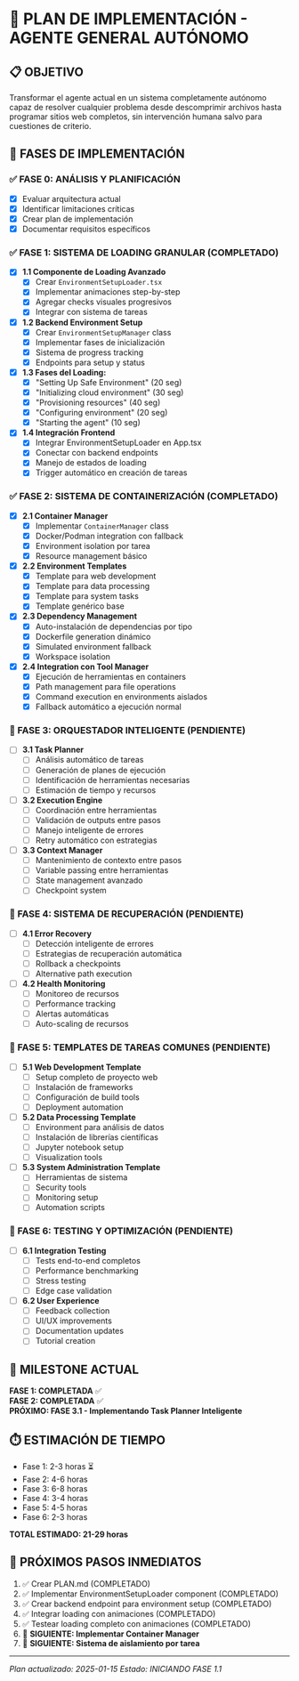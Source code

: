 # 🚀 PLAN DE IMPLEMENTACIÓN - AGENTE GENERAL AUTÓNOMO

## 📋 OBJETIVO
Transformar el agente actual en un sistema completamente autónomo capaz de resolver cualquier problema desde descomprimir archivos hasta programar sitios web completos, sin intervención humana salvo para cuestiones de criterio.

## 🎯 FASES DE IMPLEMENTACIÓN

### ✅ FASE 0: ANÁLISIS Y PLANIFICACIÓN
- [x] Evaluar arquitectura actual
- [x] Identificar limitaciones críticas
- [x] Crear plan de implementación
- [x] Documentar requisitos específicos

### ✅ FASE 1: SISTEMA DE LOADING GRANULAR (COMPLETADO)
- [x] **1.1 Componente de Loading Avanzado**
  - [x] Crear `EnvironmentSetupLoader.tsx`
  - [x] Implementar animaciones step-by-step
  - [x] Agregar checks visuales progresivos
  - [x] Integrar con sistema de tareas

- [x] **1.2 Backend Environment Setup**
  - [x] Crear `EnvironmentSetupManager` class
  - [x] Implementar fases de inicialización
  - [x] Sistema de progress tracking
  - [x] Endpoints para setup y status

- [x] **1.3 Fases del Loading:**
  - [x] "Setting Up Safe Environment" (20 seg)
  - [x] "Initializing cloud environment" (30 seg)
  - [x] "Provisioning resources" (40 seg)
  - [x] "Configuring environment" (20 seg)
  - [x] "Starting the agent" (10 seg)

- [x] **1.4 Integración Frontend**
  - [x] Integrar EnvironmentSetupLoader en App.tsx
  - [x] Conectar con backend endpoints
  - [x] Manejo de estados de loading
  - [x] Trigger automático en creación de tareas

### ✅ FASE 2: SISTEMA DE CONTAINERIZACIÓN (COMPLETADO)
- [x] **2.1 Container Manager**
  - [x] Implementar `ContainerManager` class
  - [x] Docker/Podman integration con fallback
  - [x] Environment isolation por tarea
  - [x] Resource management básico

- [x] **2.2 Environment Templates**
  - [x] Template para web development
  - [x] Template para data processing
  - [x] Template para system tasks
  - [x] Template genérico base

- [x] **2.3 Dependency Management**
  - [x] Auto-instalación de dependencias por tipo
  - [x] Dockerfile generation dinámico
  - [x] Simulated environment fallback
  - [x] Workspace isolation

- [x] **2.4 Integration con Tool Manager**
  - [x] Ejecución de herramientas en containers
  - [x] Path management para file operations
  - [x] Command execution en environments aislados
  - [x] Fallback automático a ejecución normal

### 🔄 FASE 3: ORQUESTADOR INTELIGENTE (PENDIENTE)
- [ ] **3.1 Task Planner**
  - [ ] Análisis automático de tareas
  - [ ] Generación de planes de ejecución
  - [ ] Identificación de herramientas necesarias
  - [ ] Estimación de tiempo y recursos

- [ ] **3.2 Execution Engine**
  - [ ] Coordinación entre herramientas
  - [ ] Validación de outputs entre pasos
  - [ ] Manejo inteligente de errores
  - [ ] Retry automático con estrategias

- [ ] **3.3 Context Manager**
  - [ ] Mantenimiento de contexto entre pasos
  - [ ] Variable passing entre herramientas
  - [ ] State management avanzado
  - [ ] Checkpoint system

### 🔄 FASE 4: SISTEMA DE RECUPERACIÓN (PENDIENTE)
- [ ] **4.1 Error Recovery**
  - [ ] Detección inteligente de errores
  - [ ] Estrategias de recuperación automática
  - [ ] Rollback a checkpoints
  - [ ] Alternative path execution

- [ ] **4.2 Health Monitoring**
  - [ ] Monitoreo de recursos
  - [ ] Performance tracking
  - [ ] Alertas automáticas
  - [ ] Auto-scaling de recursos

### 🔄 FASE 5: TEMPLATES DE TAREAS COMUNES (PENDIENTE)
- [ ] **5.1 Web Development Template**
  - [ ] Setup completo de proyecto web
  - [ ] Instalación de frameworks
  - [ ] Configuración de build tools
  - [ ] Deployment automation

- [ ] **5.2 Data Processing Template**
  - [ ] Environment para análisis de datos
  - [ ] Instalación de librerías científicas
  - [ ] Jupyter notebook setup
  - [ ] Visualization tools

- [ ] **5.3 System Administration Template**
  - [ ] Herramientas de sistema
  - [ ] Security tools
  - [ ] Monitoring setup
  - [ ] Automation scripts

### 🔄 FASE 6: TESTING Y OPTIMIZACIÓN (PENDIENTE)
- [ ] **6.1 Integration Testing**
  - [ ] Tests end-to-end completos
  - [ ] Performance benchmarking
  - [ ] Stress testing
  - [ ] Edge case validation

- [ ] **6.2 User Experience**
  - [ ] Feedback collection
  - [ ] UI/UX improvements
  - [ ] Documentation updates
  - [ ] Tutorial creation

## 🎯 MILESTONE ACTUAL
**FASE 1: COMPLETADA** ✅  
**FASE 2: COMPLETADA** ✅  
**PRÓXIMO: FASE 3.1 - Implementando Task Planner Inteligente**

## ⏱️ ESTIMACIÓN DE TIEMPO
- Fase 1: 2-3 horas ⏳
- Fase 2: 4-6 horas
- Fase 3: 6-8 horas
- Fase 4: 3-4 horas
- Fase 5: 4-5 horas
- Fase 6: 2-3 horas

**TOTAL ESTIMADO: 21-29 horas**

## 🚀 PRÓXIMOS PASOS INMEDIATOS
1. ✅ Crear PLAN.md (COMPLETADO)
2. ✅ Implementar EnvironmentSetupLoader component (COMPLETADO)
3. ✅ Crear backend endpoint para environment setup (COMPLETADO)
4. ✅ Integrar loading con animaciones (COMPLETADO)
5. ✅ Testear loading completo con animaciones (COMPLETADO)
6. 🔄 **SIGUIENTE: Implementar Container Manager**
7. 🔄 **SIGUIENTE: Sistema de aislamiento por tarea**

---
*Plan actualizado: 2025-01-15*
*Estado: INICIANDO FASE 1.1*